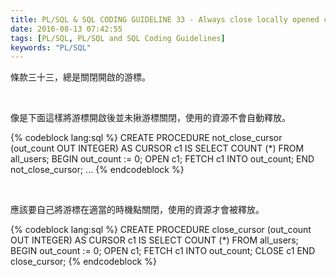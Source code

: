 ```yaml
---
title: PL/SQL & SQL CODING GUIDELINE 33 - Always close locally opened cursors
date: 2016-08-13 07:42:55
tags: [PL/SQL, PL/SQL and SQL Coding Guidelines]
keywords: "PL/SQL"
---
```


條款三十三，總是關閉開啟的游標。  

<!-- More -->

<br/>


像是下面這樣將游標開啟後並未揪游標關閉，使用的資源不會自動釋放。  

{% codeblock lang:sql %}
CREATE PROCEDURE not_close_cursor (out_count OUT INTEGER) 
AS 
    CURSOR c1 
        IS 
            SELECT COUNT (*) 
                FROM all_users; 
BEGIN 
    out_count := 0; 
    OPEN c1; 
    FETCH c1 
        INTO out_count; 
END not_close_cursor; 
...
{% endcodeblock %}

<br/>


應該要自己將游標在適當的時機點關閉，使用的資源才會被釋放。  

{% codeblock lang:sql %}
CREATE PROCEDURE close_cursor (out_count OUT INTEGER) 
AS 
    CURSOR c1 
    IS 
        SELECT COUNT (*) 
            FROM all_users; 
BEGIN 
    out_count := 0; 
    OPEN c1; 
    FETCH c1 
        INTO out_count; 
    CLOSE c1 
END close_cursor;
{% endcodeblock %}

